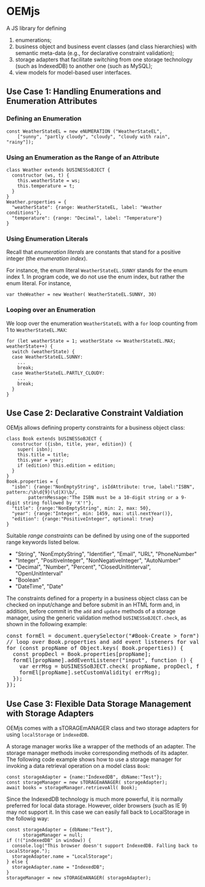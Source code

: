 # OEMjs
A JS library for defining 

1. enumerations;
2. business object and business event classes (and class hierarchies) with semantic meta-data 
   (e.g., for declarative constraint validation);
3. storage adapters that facilitate switching from one storage technology (such as IndexedDB) 
   to another one (such as MySQL);
4. view models for model-based user interfaces.

## Use Case 1: Handling Enumerations and Enumeration Attributes

### Defining an Enumeration

    const WeatherStateEL = new eNUMERATION ("WeatherStateEL", 
        ["sunny", "partly cloudy", "cloudy", "cloudy with rain", "rainy"]);

### Using an Enumeration as the Range of an Attribute

    class Weather extends bUSINESSoBJECT {
      constructor (ws, t) {
        this.weatherState = ws;
        this.temperature = t;
      }
    }
    Weather.properties = {
      "weatherState": {range: WeatherStateEL, label: "Weather conditions"},
      "temperature": {range: "Decimal", label: "Temperature"}
    }


### Using Enumeration Literals

Recall that *enumeration literals* are constants that stand for a positive integer (the *enumeration index*). 

For instance, the enum literal `WeatherStateEL.SUNNY` stands for the enum index 1. 
In program code, we do not use the enum index, but rather the enum literal. For instance, 

    var theWeather = new Weather( WeatherStateEL.SUNNY, 30)

### Looping over an Enumeration

We loop over the enumeration `WeatherStateEL` with a `for` loop counting from 1 to `WeatherStateEL.MAX`:

    for (let weatherState = 1; weatherState <= WeatherStateEL.MAX; weatherState++) {
      switch (weatherState) {
      case WeatherStateEL.SUNNY: 
        ...
        break;
      case WeatherStateEL.PARTLY_CLOUDY: 
        ...
        break;
      }
    }

## Use Case 2: Declarative Constraint Valdiation

OEMjs allows defining property constraints for a business object class:

    class Book extends bUSINESSoBJECT {
      constructor ({isbn, title, year, edition}) {
        super( isbn); 
        this.title = title;
        this.year = year;
        if (edition) this.edition = edition;
      }
    }
    Book.properties = {
      "isbn": {range:"NonEmptyString", isIdAttribute: true, label:"ISBN", pattern:/\b\d{9}(\d|X)\b/,
            patternMessage:"The ISBN must be a 10-digit string or a 9-digit string followed by 'X'!"},
      "title": {range:"NonEmptyString", min: 2, max: 50}, 
      "year": {range:"Integer", min: 1459, max: util.nextYear()},
      "edition": {range:"PositiveInteger", optional: true}
    }

Suitable *range constraints* can be defined by using one of the supported range keywords listed below.

<ul>
<li>"String", "NonEmptyString", "Identifier", "Email", "URL", "PhoneNumber"</li>
<li>"Integer", "PositiveInteger", "NonNegativeInteger", "AutoNumber"</li>
<li>"Decimal", "Number", "Percent", "ClosedUnitInterval", "OpenUnitInterval"</li>
<li>"Boolean"</li>
<li>"DateTime", "Date"</li>
</ul>
    
The constraints defined for a property in a business object class can be checked on input/change 
and before submit in an HTML form and, in addition, before commit in the `add` and `update` methods 
of a storage manager, using the generic validation method `bUSINESSoBJECT.check`, as shown in the following example:

<pre>
const formEl = document.querySelector("#Book-Create > form");
// loop over Book.properties and add event listeners for validation on input
for (const propName of Object.keys( Book.properties)) {
  const propDecl = Book.properties[propName];
  formEl[propName].addEventListener("input", function () {
    var errMsg = bUSINESSoBJECT.check( propName, propDecl, formEl[propName].value).message;
    formEl[propName].setCustomValidity( errMsg);
  });
});
</pre>

## Use Case 3: Flexible Data Storage Management with Storage Adapters

OEMjs comes with a sTORAGEmANAGER class and two storage adapters for using `localStorage` or `ìndexedDB`. 

A storage manager works like a wrapper of the methods of an adapter. The storage manager methods invoke corresponding methods of its adapter. The following code example shows how to use a storage manager for invoking a data retrieval operation on a model class `Book`:

    const storageAdapter = {name:"IndexedDB", dbName:"Test"};
    const storageManager = new sTORAGEmANAGER( storageAdapter);
    await books = storageManager.retrieveAll( Book); 

Since the IndexedDB technology is much more powerful, it is normally preferred for local data storage. However, older browsers (such as IE 9) may not support it. In this case we can easily fall back to LocalStorage in the followig way:

    const storageAdapter = {dbName:"Test"},
          storageManager = null;
    if (!("indexedDB" in window)) {
      console.log("This browser doesn't support IndexedDB. Falling back to LocalStorage.");
      storageAdapter.name = "LocalStorage";
    } else {
      storageAdapter.name = "IndexedDB";
    }
    storageManager = new sTORAGEmANAGER( storageAdapter);

